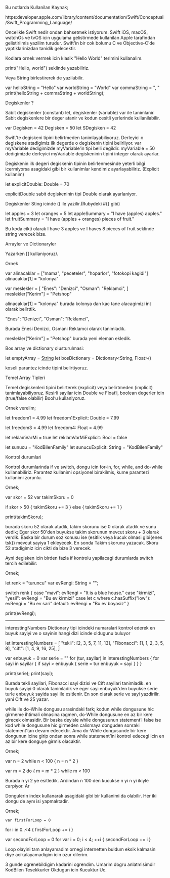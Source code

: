 Bu notlarda Kullanilan Kaynak;

https:developer.apple.com/library/content/documentation/Swift/Conceptual/Swift_Programming_Language/

Oncelikle Swift nedir ondan bahsetmek istiyorum. Swift iOS, macOS, watchOs ve tvOS icin uygulama gelistirmede kullanilan Apple tarafindan gelistirilmis yazilim turudur.
 Swift'in bir cok bolumu C ve Objective-C'de yaptiklarinizdan tanidik gelecektir.


Kodlara ornek vermek icin klasik "Hello World" terimini kullanalim.

print("Hello, world") seklinde yazabiliriz.

Veya String birlestirerek de yazilabilir.

var helloString = "Hello"
var worldString = "World"
var commaString = ", "
print(helloString + commaString + worldString);


Degiskenler ?

Sabit degiskenler (constant) let, degiskenler (variable) var ile tanimlanir. Sabit degiskenlere bir deger atanir ve kodun cesitli yerlerinde kullanilabilir.

var Degisken = 42
Degisken = 50
let SDegisken = 42

Swift’te degiskeni tipini belirtmeden tanimlayabiliyoruz. Derleyici o degiskene atadigimiz ilk degerde o degiskenin tipini belirliyor. var myVariable dedigimizde myVariable‘in tipi belli degildir. myVariable = 50 dedigimizde derleyici myVariable degiskeninin tipini integer olarak ayarlar.

Degiskenin ilk degeri degiskenin tipinin belirlenmesinde yeterli bilgi icermiyorsa asagidaki gibi bir kullanimlar kendimiz ayarlayabiliriz. (Explicit kullanim)

let explicitDouble: Double = 70

explicitDouble sabit degiskeninin tipi Double olarak ayarlaniyor.

Degiskenler Sting icinde \() ile yazilir.(Rubydeki #{} gibi)

let apples = 3
let oranges = 5
let appleSummary = "I have \(apples) apples."
let fruitSummary = "I have \(apples + oranges) pieces of fruit."

Bu koda cikti olarak I have 3 apples ve I haves 8 pieces of fruit seklinde string verecek bize.


Arrayler ve Dictionaryler

Yazarken [] kullaniyoruz/.

Ornek 

var alinacaklar = ["mama", "peceteler", "hoparlor", "fotokopi kagidi"]
alinacaklar[1] = "kolonya"
 
var meslekler = [
    "Enes": "Denizci",
    "Osman": "Reklamci",
]
meslekler["Kerim"] = "Petshop"


alinacaklar[1] = "kolonya" burada kolonya dan kac tane alacagimizi int olarak belirttik.

"Enes": "Denizci",
"Osman": "Reklamci",

Burada Enesi Denizci, Osmani Reklamci olarak tanimladik.

meslekler["Kerim"] = "Petshop" burada yeni eleman ekledik.

Bos array ve dictionary olusturulmasi:

let emptyArray = [String]()
let bosDictionary = Dictionary<String, Float>()

koseli parantez icinde tipini belirtiyoruz.


Temel Array Tipleri

Temel degiskenleri tipini belirterek (explicit) veya belirtmeden (implicit) tanimlayabiliyoruz. Kesirli sayilar icin Double ve Float‘i, boolean degerler icin (true/false olabilir) Bool‘u kullaniyoruz.

Ornek verelim;

let freedom1 = 4.99
let freedom1Explicit: Double = 7.99
 
let freedom3 = 4.99
let freedom4: Float = 4.99
 
let reklamVarMi = true
let reklamVarMiExplicit: Bool = false
 
let sunucu = "KodBilenFamily"
let sunucuExplicit: String = "KodBilenFamily"


Kontrol durumlari

Kontrol durumlarinda if ve switch, dongu icin for-in, for, while, and do-while kullanabiliriz. Parantez kullanimi opsiyonel birakilmis, kume parantezi kullanimi zorunlu.

Ornek;

var skor = 52
var takimSkoru = 0
        
if skor > 50 {
	takimSkoru += 3
} else {
	takimSkoru += 1
}
 
print(takimSkoru);

burada skoru 52 olarak atadik, takim skorunu ise 0 olarak atadik ve sunu dedik;
Eger skor 50'den buyukse takim skorunun mevcut skoru + 3 olarak verdik.
Baska bir durum soz konusu ise (esitlik veya kucuk olmasi gibi{enes tsk}) mevcut sayiya 1 ekleyecek.
En sonda Takim skorunu yazacak. Skoru 52 atadigimiz icin cikti da bize 3 verecek.

Ayni degisken icin birden fazla if kontrolu yapilacagi durumlarda switch tercih edilebilir:

Ornek;

let renk = "turuncu"
var evRengi: String = "";
 
switch renk {
case "mavi":
    evRengi = "It is a blue house."
case "kirmizi", "yesil":
    evRengi = "Bu ev kirmizi"
case let c where c.hasSuffix("low"):
    evRengi = "Bu ev sari"
default:
    evRengi = "Bu ev boyasiz"
}
 
print(evRengi);

--------

interestingNumbers Dictionary tipi icindeki numaralari kontrol ederek en buyuk sayiyi ve o sayinin hangi dizi icinde oldugunu buluyor

let interestingNumbers = [
    "tekli": [2, 3, 5, 7, 11, 13],
    "Fibonacci": [1, 1, 2, 3, 5, 8],
    "cift": [1, 4, 9, 16, 25],
]

var enbuyuk = 0
var serie = ""
for (tur, sayilar) in interestingNumbers {
    for sayi in sayilar {
        if sayi > enbuyuk {
            serie = tur
            enbuyuk = sayi
        }
    }
}

print(serie);
print(sayi);

Burada tekli sayilari, Fibonacci sayi dizisi ve Cift sayilari tanimladik.
en buyuk sayiyi 0 olarak tanimladik ve eger sayi enbuyuk'den buyukse serie turle enbuyuk sayida sayi ile esitlenir. En son olarak serie ve sayi yazdirilir. yani Cift ve 25 yazar. 

while ile do-While dongusu arasindaki fark; kodun while dongusune hic girmeme ihtimali olmasina ragmen, do-While dongusune en az bir kere girecek olmasidir. Bir baska deyisle while dongusunun statement’i false ise kod while dongusune hic girmeden calismaya donguden sonraki statement’tan devam edecektir. Ama do-While dongusunde bir kere dongunun icine girip ondan sonra while statement’ini kontrol edecegi icin en az bir kere donguye girmis olacaktir.

Ornek;

var n = 2
while n < 100 {
    n = n * 2
}
 
var m = 2
do {
    m = m * 2
} while m < 100

Burada n yi 2 ye esitledik. Ardindan n 100 den kucukse n yi n yi ikiyle carpiyor.
Ar

Dongulerin index kullanarak asagidaki gibi bir kullanimi da olabilir. Her iki dongu de aynı isi yapmaktadir.

Ornek;

	var firstForLoop = 0
for i in 0..<4 {
    firstForLoop += i
}
 
var secondForLoop = 0
for var i = 0; i < 4; ++i {
    secondForLoop += i
}

Loop olayini tam anlayamadim ornegi internetten buldum eksik kalmasin diye acikalayamadigim icin ozur dilerim.


3 gunde ogrenebildigim kadarini ogrendim. Umarim dogru anlatmisimdir KodBilen Tesekkurler Okdugun icin Kucuktur Uc.
